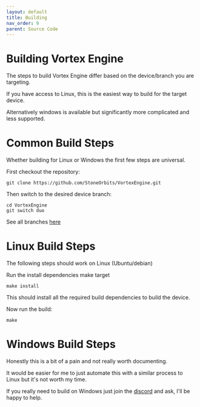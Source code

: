 ```yaml
---
layout: default
title: Building
nav_order: 9
parent: Source Code
---
```


# Building Vortex Engine

The steps to build Vortex Engine differ based on the device/branch you are targeting.

If you have access to Linux, this is the easiest way to build for the target device.

Alternatively windows is available but significantly more complicated and less supported.

# Common Build Steps

Whether building for Linux or Windows the first few steps are universal.

First checkout the repository:

```
git clone https://github.com/StoneOrbits/VortexEngine.git
```

Then switch to the desired device branch:
```
cd VortexEngine
git switch duo
```
See all branches [here](https://github.com/StoneOrbits/VortexEngine/branches/active)

# Linux Build Steps
The following steps should work on Linux (Ubuntu/debian)

Run the install dependencies make target
```
make install
```

This should install all the required build dependencies to build the device.

Now run the build:
```
make
```

# Windows Build Steps
Honestly this is a bit of a pain and not really worth documenting.

It would be easier for me to just automate this with a similar process to Linux but it's not worth my time.

If you really need to build on Windows just join the [discord](support.html) and ask, I'll be happy to help.